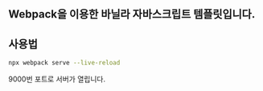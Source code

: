 ## Webpack을 이용한 바닐라 자바스크립트 템플릿입니다.

## 사용법

```bash
npx webpack serve --live-reload
```

9000번 포트로 서버가 열립니다.
